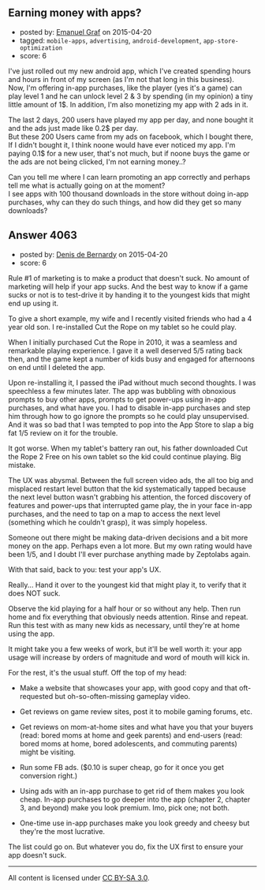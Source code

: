## Earning money with apps?

- posted by: [Emanuel Graf](https://stackexchange.com/users/5310240/emanuel-graf) on 2015-04-20
- tagged: `mobile-apps`, `advertising`, `android-development`, `app-store-optimization`
- score: 6

I've just rolled out my new android app, which I've created spending hours and hours in front of my screen (as I'm not that long in this business). <br />Now, I'm offering in-app purchases, like the player (yes it's a game) can play level 1 and he can unlock level 2 & 3 by spending (in my opinion) a tiny little amount of 1$. In addition, I'm also monetizing my app with 2 ads in it. 

The last 2 days, 200 users have played my app per day, and none bought it and the ads just made like 0.2$ per day.<br /> 
But these 200 Users came from my ads on facebook, which I bought there, If I didn't bought it, I think noone would have ever noticed my app. I'm paying 0.1$ for a new user, that's not much, but if noone buys the game or the ads are not being clicked, I'm not earning money..? 

Can you tell me where I can learn promoting an app correctly and perhaps tell me what is actually going on at the moment?<br /> 
I see apps with 100 thousand downloads in the store without doing in-app purchases, why can they do such things, and how did they get so many downloads?


## Answer 4063

- posted by: [Denis de Bernardy](https://stackexchange.com/users/182468/denis-de-bernardy) on 2015-04-20
- score: 6

Rule #1 of marketing is to make a product that doesn't suck. No amount of marketing will help if your app sucks. And the best way to know if a game sucks or not is to test-drive it by handing it to the youngest kids that might end up using it.

To give a short example, my wife and I recently visited friends who had a 4 year old son. I re-installed Cut the Rope on my tablet so he could play.

When I initially purchased Cut the Rope in 2010, it was a seamless and remarkable playing experience. I gave it a well deserved 5/5 rating back then, and the game kept a number of kids busy and engaged for afternoons on end until I deleted the app.

Upon re-installing it, I passed the iPad without much second thoughts. I was speechless a few minutes later. The app was bubbling with obnoxious prompts to buy other apps, prompts to get power-ups using in-app purchases, and what have you. I had to disable in-app purchases and step him through how to go ignore the prompts so he could play unsupervised. And it was so bad that I was tempted to pop into the App Store to slap a big fat 1/5 review on it for the trouble.

It got worse. When my tablet's battery ran out, his father downloaded Cut the Rope 2 Free on his own tablet so the kid could continue playing. Big mistake.

The UX was abysmal. Between the full screen video ads, the all too big and misplaced restart level button that the kid systematically tapped because the next level button wasn't grabbing his attention, the forced discovery of features and power-ups that interrupted game play, the in your face in-app purchases, and the need to tap on a map to access the next level (something which he couldn't grasp), it was simply hopeless.

Someone out there might be making data-driven decisions and a bit more money on the app. Perhaps even a lot more. But my own rating would have been 1/5, and I doubt I'll ever purchase anything made by Zeptolabs again.

With that said, back to you: test your app's UX.

Really... Hand it over to the youngest kid that might play it, to verify that it does NOT suck.

Observe the kid playing for a half hour or so without any help. Then run home and fix everything that obviously needs attention. Rinse and repeat. Run this test with as many new kids as necessary, until they're at home using the app.

It might take you a few weeks of work, but it'll be well worth it: your app usage will increase by orders of magnitude and word of mouth will kick in.

For the rest, it's the usual stuff. Off the top of my head:

- Make a website that showcases your app, with good copy and that oft-requested but oh-so-often-missing gameplay video.

- Get reviews on game review sites, post it to mobile gaming forums, etc.

- Get reviews on mom-at-home sites and what have you that your buyers (read: bored moms at home and geek parents) and end-users (read: bored moms at home, bored adolescents, and commuting parents) might be visiting.

- Run some FB ads. ($0.10 is super cheap, go for it once you get conversion right.)

- Using ads with an in-app purchase to get rid of them makes you look cheap. In-app purchases to go deeper into the app (chapter 2, chapter 3, and beyond) make you look premium. Imo, pick one; not both.

- One-time use in-app purchases make you look greedy and cheesy but they're the most lucrative.

The list could go on. But whatever you do, fix the UX first to ensure your app doesn't suck.



---

All content is licensed under [CC BY-SA 3.0](https://creativecommons.org/licenses/by-sa/3.0/).
